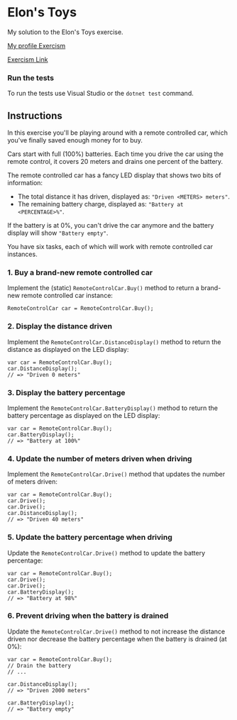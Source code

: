 # Elon's Toys

My solution to the Elon's Toys exercise.

[My profile Exercism](https://exercism.org/profiles/stefanilima)

[Exercism Link](https://exercism.org/tracks/csharp/exercises/elons-toys)

### Run the tests

To run the tests use Visual Studio or the `dotnet test` command.

## Instructions

In this exercise you'll be playing around with a remote controlled car, which you've finally saved enough money for to buy.

Cars start with full (100%) batteries. Each time you drive the car using the remote control, it covers 20 meters and drains one percent of the battery.

The remote controlled car has a fancy LED display that shows two bits of information:

- The total distance it has driven, displayed as: `"Driven <METERS> meters"`.
- The remaining battery charge, displayed as: `"Battery at <PERCENTAGE>%"`.

If the battery is at 0%, you can't drive the car anymore and the battery display will show `"Battery empty"`.

You have six tasks, each of which will work with remote controlled car instances.

### 1. Buy a brand-new remote controlled car
Implement the (static) `RemoteControlCar.Buy()` method to return a brand-new remote controlled car instance:

```
RemoteControlCar car = RemoteControlCar.Buy();
```

### 2. Display the distance driven
Implement the `RemoteControlCar.DistanceDisplay()` method to return the distance as displayed on the LED display:

```
var car = RemoteControlCar.Buy();
car.DistanceDisplay();
// => "Driven 0 meters"
```

### 3. Display the battery percentage
Implement the `RemoteControlCar.BatteryDisplay()` method to return the battery percentage as displayed on the LED display:

```
var car = RemoteControlCar.Buy();
car.BatteryDisplay();
// => "Battery at 100%"
```

### 4. Update the number of meters driven when driving
Implement the `RemoteControlCar.Drive()` method that updates the number of meters driven:

```
var car = RemoteControlCar.Buy();
car.Drive();
car.Drive();
car.DistanceDisplay();
// => "Driven 40 meters"
```

### 5. Update the battery percentage when driving
Update the `RemoteControlCar.Drive()` method to update the battery percentage:

```
var car = RemoteControlCar.Buy();
car.Drive();
car.Drive();
car.BatteryDisplay();
// => "Battery at 98%"
```

### 6. Prevent driving when the battery is drained
Update the `RemoteControlCar.Drive()` method to not increase the distance driven nor decrease the battery percentage when the battery is drained (at 0%):

```
var car = RemoteControlCar.Buy();
// Drain the battery
// ...

car.DistanceDisplay();
// => "Driven 2000 meters"

car.BatteryDisplay();
// => "Battery empty"
```